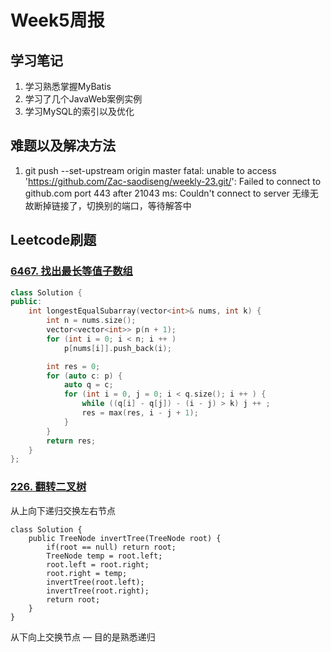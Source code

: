 

# Week5周报

## 学习笔记

1. 学习熟悉掌握MyBatis
2.  学习了几个JavaWeb案例实例
3. 学习MySQL的索引以及优化

## 难题以及解决方法

1. git push --set-upstream origin master
   fatal: unable to access 'https://github.com/Zac-saodiseng/weekly-23.git/': Failed to connect to github.com port 443 after 21043 ms: Couldn't connect to server  无缘无故断掉链接了，切换别的端口，等待解答中

## Leetcode刷题

### [6467. 找出最长等值子数组](https://leetcode.cn/problems/find-the-longest-equal-subarray/)

```c++
class Solution {
public:
    int longestEqualSubarray(vector<int>& nums, int k) {
        int n = nums.size();
        vector<vector<int>> p(n + 1);
        for (int i = 0; i < n; i ++ )  
            p[nums[i]].push_back(i);

        int res = 0;
        for (auto c: p) {
            auto q = c;
            for (int i = 0, j = 0; i < q.size(); i ++ ) {
                while ((q[i] - q[j]) - (i - j) > k) j ++ ;
                res = max(res, i - j + 1);
            }
        }
        return res;
    }
};
```

### [226. 翻转二叉树](https://leetcode.cn/problems/invert-binary-tree/)

从上向下递归交换左右节点

```
class Solution {
    public TreeNode invertTree(TreeNode root) {
        if(root == null) return root;
        TreeNode temp = root.left;
        root.left = root.right;
        root.right = temp;
        invertTree(root.left);
        invertTree(root.right);
        return root;
    }
}
```

从下向上交换节点 — 目的是熟悉递归
